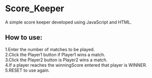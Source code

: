 # Score_Keeper
A simple score keeper developed using JavaScript and HTML.

## How to use:

1.Enter the number of matches to be played.\
2.Click the Player1 button if Player1 wins a match.\
3.Click the Player2 button is Player2 wins a match.\
4.If a player reaches the winningScore entered that player is WINNER.\
5.RESET to use again.
